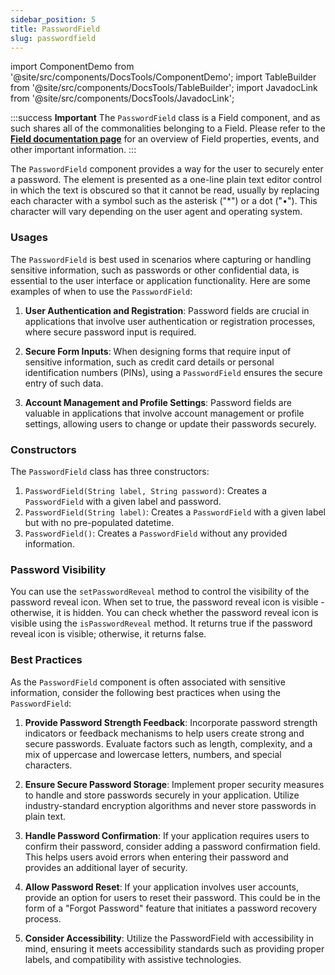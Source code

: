 ```yaml
---
sidebar_position: 5
title: PasswordField
slug: passwordfield
---
```


import ComponentDemo from '@site/src/components/DocsTools/ComponentDemo';
import TableBuilder from '@site/src/components/DocsTools/TableBuilder';
import JavadocLink from '@site/src/components/DocsTools/JavadocLink';

<JavadocLink type="engine" location="org/dwcj/component/field/PasswordField" top='true'/>

:::success **Important**
The `PasswordField` class is a Field component, and as such shares all of the commonalities belonging to a Field. Please refer to the **[Field documentation page](/docs/components/fields)** for an overview of Field properties, events, and other important information.
:::

The `PasswordField` component provides a way for the user to securely enter a password. The element is presented as a one-line plain text editor control in which the text is obscured so that it cannot be read, usually by replacing each character with a symbol such as the asterisk ("*") or a dot ("•"). This character will vary depending on the user agent and operating system.

### Usages

The `PasswordField` is best used in scenarios where capturing or handling sensitive information, such as passwords or other confidential data, is essential to the user interface or application functionality. Here are some examples of when to use the `PasswordField`:

1. **User Authentication and Registration**: Password fields are crucial in applications that involve user authentication or registration processes, where secure password input is required.

2. **Secure Form Inputs**: When designing forms that require input of sensitive information, such as credit card details or personal identification numbers (PINs), using a `PasswordField` ensures the secure entry of such data.

3. **Account Management and Profile Settings**: Password fields are valuable in applications that involve account management or profile settings, allowing users to change or update their passwords securely.

### Constructors

The `PasswordField` class has three constructors:

1. `PasswordField(String label, String password)`: Creates a `PasswordField` with a given label and password.
2. `PasswordField(String label)`: Creates a `PasswordField` with a given label but with no pre-populated datetime.
3. `PasswordField()`: Creates a `PasswordField` without any provided information.

### Password Visibility

You can use the `setPasswordReveal` method to control the visibility of the password reveal icon. When set to true, the password reveal icon is visible -  otherwise, it is hidden. You can check whether the password reveal icon is visible using the `isPasswordReveal` method. It returns true if the password reveal icon is visible; otherwise, it returns false. 

### Best Practices

As the `PasswordField` component is often associated with sensitive information, consider the following best practices when using the `PasswordField`:

1. **Provide Password Strength Feedback**: Incorporate password strength indicators or feedback mechanisms to help users create strong and secure passwords. Evaluate factors such as length, complexity, and a mix of uppercase and lowercase letters, numbers, and special characters.

2. **Ensure Secure Password Storage**: Implement proper security measures to handle and store passwords securely in your application. Utilize industry-standard encryption algorithms and never store passwords in plain text.

3. **Handle Password Confirmation**: If your application requires users to confirm their password, consider adding a password confirmation field. This helps users avoid errors when entering their password and provides an additional layer of security.

4. **Allow Password Reset**: If your application involves user accounts, provide an option for users to reset their password. This could be in the form of a "Forgot Password" feature that initiates a password recovery process.

5. **Consider Accessibility**: Utilize the PasswordField with accessibility in mind, ensuring it meets accessibility standards such as providing proper labels, and compatibility with assistive technologies.